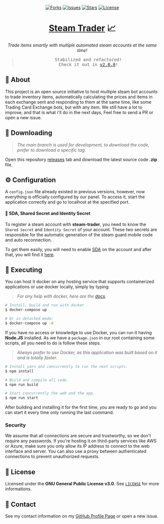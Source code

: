 <p align="center">
  <a href="https://github.com/ArthurFiorette/steam-trader/network/members"><img
      src="https://img.shields.io/github/forks/ArthurFiorette/steam-trader?logo=github&style=flat-square&label=Forks"
      target="_blank"
      alt="Forks" /></a>
  <a href="https://github.com/ArthurFiorette/steam-trader/issues"><img
      src="https://img.shields.io/github/issues/ArthurFiorette/steam-trader?logo=github&style=flat-square&label=Issues"
      target="_blank"
      alt="Issues" /></a>
  <a href="https://github.com/ArthurFiorette/steam-trader/stargazers"><img
      src="https://img.shields.io/github/stars/ArthurFiorette/steam-trader?logo=github&style=flat-square&label=Stars"
      target="_blank"
      alt="Stars" /></a>
  <a href="https://github.com/ArthurFiorette/steam-trader/blob/main/LICENSE"><img
      src="https://img.shields.io/github/license/ArthurFiorette/steam-trader?logo=github&style=flat-square&label=License"
      target="_blank"
      alt="License" /></a>
</p>

<h1 align="center">
  <strong><a href="https://github.com/ArthurFiorette/steam-trader/" target="_blank">Steam Trader</a> 📈</strong>
</h1>
<p align="center">
  <i>Trade items smartly with multiple automated steam accounts at the same time!</i>
</p>

> <pre align="center">
> Stabilized and refactored!
> Check it out in <a href="https://github.com/ArthurFiorette/steam-trader/releases/tag/v2.0.0" target="_blank">v2.0.0</a>!
> </pre>

## 📖 About

This project is an open source initiative to host multiple steam bot accounts to trade inventory
items, automatically calculating the prices and items in each exchange sent and responding to them
at the same time, like some Trading Card Exchange bots, but with any item. We still have a lot to
improve, and that is what i'll do in the next days, Feel free to send a PR or open a new issue.

## 📁 Downloading

> _The main branch is used for development, to download the code, prefer to download a specific
> tag._

Open this repository
<a href="https://github.com/ArthurFiorette/steam-trader/releases" target="_blank">releases</a> tab
and download the latest source code **.zip** file.

## ⚙️ Configuration

A `config.json` file already existed in previous versions, however, now everything is officially
configured by our panel. To access it, start the application correctly and go to localhost at the
specified port.

#### 🔐 SDA, Shared Secret and Identity Secret

To register a steam account with **steam-trader**, you need to know the `Shared Secret` and
`Identity Secret` of your account. These two secrets are responsible for the automatic generation of
the steam guard mobile code and auto reconnection.

To get them easily, you will need to enable
<a href="https://github.com/Jessecar96/SteamDesktopAuthenticator" target="_blank">SDA</a> on the
account and after that, you will find it
<a href="https://www.youtube.com/watch?v=JjdOJVSZ9Mo" target="_blank">here</a>.

## 🏃 Executing

You can host it docker on any hosting service that supports containerized applications or use docker
locally, simply by typing:

> _For any help with docker, here are the
> <a href="https://docs.docker.com/compose/" target="_blank">docs</a>._

```sh
# Install, build and run with docker
$ docker-compose up

# Or in detached mode:
$ docker-compose up -d
```

If you have no access or knowledge to use Docker, you can run it having **Node.JS** installed. As we
have a `package.json` in our root containing some scripts, all you need to do is follow these steps.

> _Always prefer to use Docker, as this application was built based on it and is totally faster._

```sh
# Install yarn and concurrently to run the next scripts.
$ npm install

# Build and compile all code.
$ npm run build

# Start concurrently the web and the app.
$ npm run start
```

After building and installing it for the first time, you are ready to go and you can start it every
time only running the last command.

### Security

We assume that all connections are secure and trustworthy, so we don't require any passwords. If
you're hosting it on third-party services like AWS or Azure, make sure you only allow its IP address
to connect to the web interface and server. You can also use a proxy between authenticated
connections to prevent unauthorized requests.

## 📃 License

Licensed under the **GNU General Public License v3.0**. See
<a href="LICENSE" target="_blank">`LICENSE`</a> for more informations.

## 📧 Contact

See my contact information on my <a href="https://github.com/ArthurFiorette" target="_blank">GitHub
Profile Page</a> or open a new issue.
